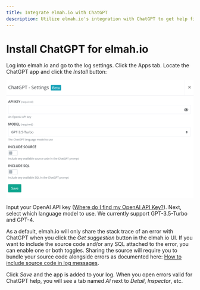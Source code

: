 ```yaml
---
title: Integrate elmah.io with ChatGPT
description: Utilize elmah.io's integration with ChatGPT to get help fixing errors. When installing the app you will get an AI tab where you can ask ChatGPT for help.
---
```


# Install ChatGPT for elmah.io

Log into elmah.io and go to the log settings. Click the Apps tab. Locate the ChatGPT app and click the *Install* button:

![Install ChatGPT App](images/apps/chatgpt/chatgpt-install.png)

Input your OpenAI API key (<a href="https://help.openai.com/en/articles/4936850-where-do-i-find-my-openai-api-key" target="_blank">Where do I find my OpenAI API Key?</a>). Next, select which language model to use. We currently support GPT-3.5-Turbo and GPT-4.

As a default, elmah.io will only share the stack trace of an error with ChatGPT when you click the *Get suggestion* button in the elmah.io UI. If you want to include the source code and/or any SQL attached to the error, you can enable one or both toggles. Sharing the source will require you to bundle your source code alongside errors as documented here: [How to include source code in log messages](/how-to-include-source-code-in-log-messages/).

Click *Save* and the app is added to your log. When you open errors valid for ChatGPT help, you will see a tab named *AI* next to *Detail*, *Inspector*, etc.